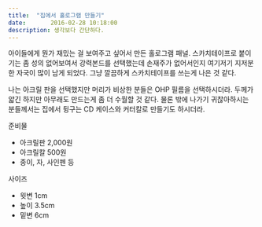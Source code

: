 ```yaml
---
title:  "집에서 홀로그램 만들기"
date:		2016-02-28 10:18:00
description: 생각보다 간단하다.
---
```


아이들에게 뭔가 재밌는 걸 보여주고 싶어서 만든 홀로그램 패널. 스카치테이프로 붙이기는 좀 성의 없어보여서 강력본드를 선택했는데 손재주가 없어서인지 여기저기 지저분한 자국이 많이 남게 되었다. 그냥 깔끔하게 스카치테이프를 쓰는게 나은 것 같다. 

나는 아크릴 판을 선택했지만 머리가 비상한 분들은 OHP 필름을 선택하시더라. 두께가 얇긴 하지만 아무래도 만드는게 좀 더 수월할 것 같다. 물론 밖에 나가기 귀찮아하시는 분들께서는 집에서 뒹구는 CD 케이스와 커터칼로 만들기도 하시더라.

준비물

* 아크릴판 2,000원
* 아크릴칼 500원
* 종이, 자, 사인펜 등

사이즈

* 윗변 1cm
* 높이 3.5cm
* 밑변 6cm
